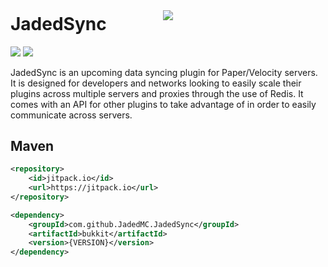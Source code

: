 <div align="center" style="margin-bottom: -10%">
    <img src="https://www.jadedmc.net/plugins/JadedSync/images/banner.png" />
</div>

# JadedSync

<img src="https://img.shields.io/badge/PRs-welcome-brightgreen.svg?style=flat-square" /> <img src="https://img.shields.io/badge/license-MIT-blue.svg?style=flat-square" />


JadedSync is an upcoming data syncing plugin for Paper/Velocity servers. It is designed for developers and networks looking to easily scale their plugins across multiple servers and proxies through the use of Redis. It comes with an API for other plugins to take advantage of in order to easily communicate across servers.

## Maven
```xml
<repository>
    <id>jitpack.io</id>
    <url>https://jitpack.io</url>
</repository>
```
```xml
<dependency>
    <groupId>com.github.JadedMC.JadedSync</groupId>
    <artifactId>bukkit</artifactId>
    <version>{VERSION}</version>
</dependency>
```